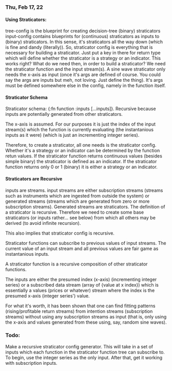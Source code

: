 ### Thu, Feb 17, 22

#### Using Straticators:

tree-config is the blueprint for creating decision-tree (binary) straticators
input-config contains blueprints for (continuous) straticators as inputs to (binary) straticators. In this sense, it's straticators all the way down (which is fine and dandy (literally)).
So, straticator config is everything that is necessary for building a straticator. Just put a key in there for return type which will define whether the straticator is a strategy or an indicator. This works right?
What do we need then, in order to build a straticator? We need the straticator function and the input stream(s). A sine wave straticator only needs the x-axis as input (once it's args are defined of course. You could say the args are inputs but meh, not loving. Just define the thing). It's args must be defined somewhere else in the config, namely in the function itself.

#### Straticator Schema

Straticator schema: {:fn function :inputs [...inputs]}. Recursive because inputs are potentially generated from other straticators.

The x-axis is assumed. For our purposes it is just the index of the input stream(s) which the function is currently evaluating (the instantanious inputs as it were) (which is just an incrementing integer series).

Therefore, to create a straticator, all one needs is the straticator config. Whether it's a strategy or an indicator can be determined by the function retun values. If the straticator function returns continuous values (besides simple binary) the straticator is defined as an indicator. If the straticator function returns only 0 or 1 (binary) it is either a strategy or an indicator.

#### Straticators are Recursive

inputs are streams. input streams are either subscription streams (streams such as instruments which are ingested from outside the system) or generated streams (streams which are generated from zero or more subscription streams). Generated streams are straticators. The definition of a straticator is recursive. Therefore we need to create some base straticators (or inputs rather... see below) from which all others may be derived (to avoid infinite recursion).

This also implies that straticator config is recursive.

Straticator functions can subscribe to previous values of input streams. The current value of an input stream and all previous values are fair game as instantanious inputs.

A straticator function is a recursive composition of other straticator functions.

The inputs are either the presumed index (x-axis) (incrementing integer series) or a subscribed data stream (array of {value at x index}) which is essentially a values (prices or whatever) stream where the index is the presumed x-axis (integer series') value.

For what it's worth, it has been shown that one can find fitting patterns (rising/profitable return streams) from intention streams (subscription streams) without using any subscription streams as input (that is, only using the x-axis and values generated from these using, say, random sine waves).

### Todo:

Make a recursive straticator config generator. This will take in a set of inputs which each function in the straticator function tree can subscribe to. To begin, use the integer series as the only input. After that, get it working with subscription inputs.
